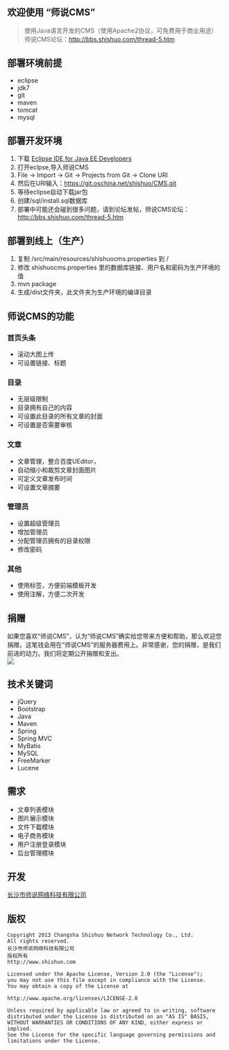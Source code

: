 ## 欢迎使用 “师说CMS”

> 使用Java语言开发的CMS（使用Apache2协议，可免费用于商业用途）<br>
> 师说CMS论坛：<a href="师说CMS论坛：http://bbs.shishuo.com/thread-5.htm
">http://bbs.shishuo.com/thread-5.htm</a>

## 部署环境前提
* eclipse
* jdk7
* git
* maven
* tomcat
* mysql

## 部署开发环境
1. 下载 [Eclipse IDE for Java EE Developers](http://eclipse.org/downloads/)
2. 打开eclpse,导入师说CMS
3. File -> Import -> Git -> Projects from Git -> Clone URI
4. 然后在URI输入：https://git.oschina.net/shishuo/CMS.git
5. 等待eclipse自动下载jar包
6. 创建/sql/install.sql数据库
7. 部署中可能还会碰到很多问题，请到论坛发帖，师说CMS论坛：<a href="师说CMS论坛：http://bbs.shishuo.com/thread-5.htm
">http://bbs.shishuo.com/thread-5.htm</a>

## 部署到线上（生产）
1. 复制 /src/main/resources/shishuocms.properties 到 /
2. 修改 shishuocms.properties 里的数据库链接、用户名和密码为生产环境的值
3. mvn package
4. 生成/dist文件夹，此文件夹为生产环境的编译目录

## 师说CMS的功能

### 首页头条
* 滚动大图上传
* 可设置链接、标题

### 目录
* 无层级限制
* 目录拥有自己的内容
* 可设置此目录的所有文章的封面
* 可设置是否需要审核

### 文章
* 文章管理，整合百度UEditor，
* 自动缩小和裁剪文章封面图片
* 可定义文章发布时间
* 可设置文章摘要

### 管理员
* 设置超级管理员
* 增加管理员
* 分配管理员拥有的目录权限
* 修改密码

### 其他
* 使用标签，方便前端模板开发
* 使用注解，方便二次开发


## 捐赠
如果您喜欢“师说CMS”，认为“师说CMS”确实给您带来方便和帮助，那么欢迎您捐赠。这笔钱会用在“师说CMS”的服务器费用上。非常感谢，您的捐赠，是我们前进的动力。我们将定期公开捐赠和支出。<br>
<a href='http://me.alipay.com/herbert'> <img src='https://img.alipay.com/sys/personalprod/style/mc/btn-index.png' /> </a>


## 技术关键词
* jQuery
* Bootstrap
* Java
* Maven
* Spring
* Spring MVC
* MyBatis
* MySQL
* FreeMarker
* Lucene

## 需求

 - 文章列表模块
 - 图片展示模块
 - 文件下载模块
 - 电子商务模块
 - 用户注册登录模块
 - 后台管理模块

## 开发

[长沙市师说网络科技有限公司][1]

## 版权

    Copyright 2013 Changsha Shishuo Network Technology Co., Ltd. 
    All rights reserved.
    长沙市师说网络科技有限公司
    版权所有
    http://www.shishuo.com
    
    Licensed under the Apache License, Version 2.0 (the "License");
    you may not use this file except in compliance with the License.
    You may obtain a copy of the License at
    
    http://www.apache.org/licenses/LICENSE-2.0
    
    Unless required by applicable law or agreed to in writing, software
    distributed under the License is distributed on an "AS IS" BASIS,
    WITHOUT WARRANTIES OR CONDITIONS OF ANY KIND, either express or implied.
    See the License for the specific language governing permissions and
    limitations under the License.


  [1]: http://www.shishuo.com
